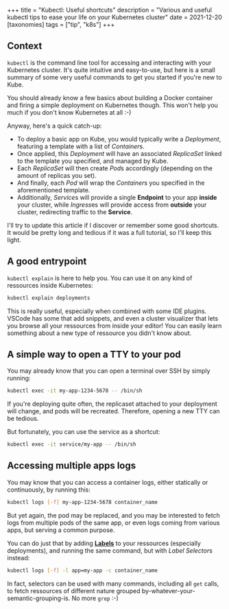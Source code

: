 +++
title = "Kubectl: Useful shortcuts"
description = "Various and useful kubectl tips to ease your life on your Kubernetes cluster"
date = 2021-12-20
[taxonomies]
tags = ["tip", "k8s"]
+++

## Context

`kubectl` is the command line tool for accessing and interacting with your Kubernetes cluster. It's quite intuitive and easy-to-use, but here is a small summary of some very useful commands to get you started if you're new to Kube.

You should already know a few basics about building a Docker container and firing a simple deployment on Kubernetes though. This won't help you much if you don't know Kubernetes at all :-)

Anyway, here's a quick catch-up:

- To deploy a basic app on Kube, you would typically write a _Deployment_, featuring a template with a list of *Container*s.
- Once applied, this _Deployment_ will have an associated _ReplicaSet_ linked to the template you specified, and managed by Kube.
- Each _ReplicaSet_ will then create *Pod*s accordingly (depending on the amount of replicas you set).
- And finally, each _Pod_ will wrap the *Container*s you specified in the aforementioned template.
- Additionally, *Service*s will provide a single **Endpoint** to your app **inside** your cluster, while *Ingress*es will provide access from **outside** your cluster, redirecting traffic to the **Service**.

I'll try to update this article if I discover or remember some good shortcuts. It would be pretty long and tedious if it was a full tutorial, so I'll keep this light.

## A good entrypoint

`kubectl explain` is here to help you. You can use it on any kind of ressources inside Kubernetes:

```sh
kubectl explain deployments
```

This is really useful, especially when combined with some IDE plugins. VSCode has some that add snippets, and even a cluster visualizer that lets you browse all your ressources from inside your editor! You can easily learn something about a new type of ressource you didn't know about.

## A simple way to open a TTY to your pod

You may already know that you can open a terminal over SSH by simply running:

```sh
kubectl exec -it my-app-1234-5678 -- /bin/sh
```

If you're deploying quite often, the replicaset attached to your deployment will change, and pods will be recreated. Therefore, opening a new TTY can be tedious.

But fortunately, you can use the service as a shortcut:

```sh
kubectl exec -it service/my-app -- /bin/sh
```

## Accessing multiple apps logs

You may know that you can access a container logs, either statically or continuously, by running this:

```sh
kubectl logs [-f] my-app-1234-5678 container_name
```

But yet again, the pod may be replaced, and you may be interested to fetch logs from multiple pods of the same app, or even logs coming from various apps, but serving a common purpose.

You can do just that by adding **[Labels][0]** to your ressources (especially deployments), and running the same command, but with *Label Selector*s instead:

```sh
kubectl logs [-f] -l app=my-app -c container_name
```

In fact, selectors can be used with many commands, including all `get` calls, to fetch ressources of different nature grouped by-whatever-your-semantic-grouping-is. No more `grep` :-)

[0]: https://kubernetes.io/docs/concepts/overview/working-with-objects/labels/
